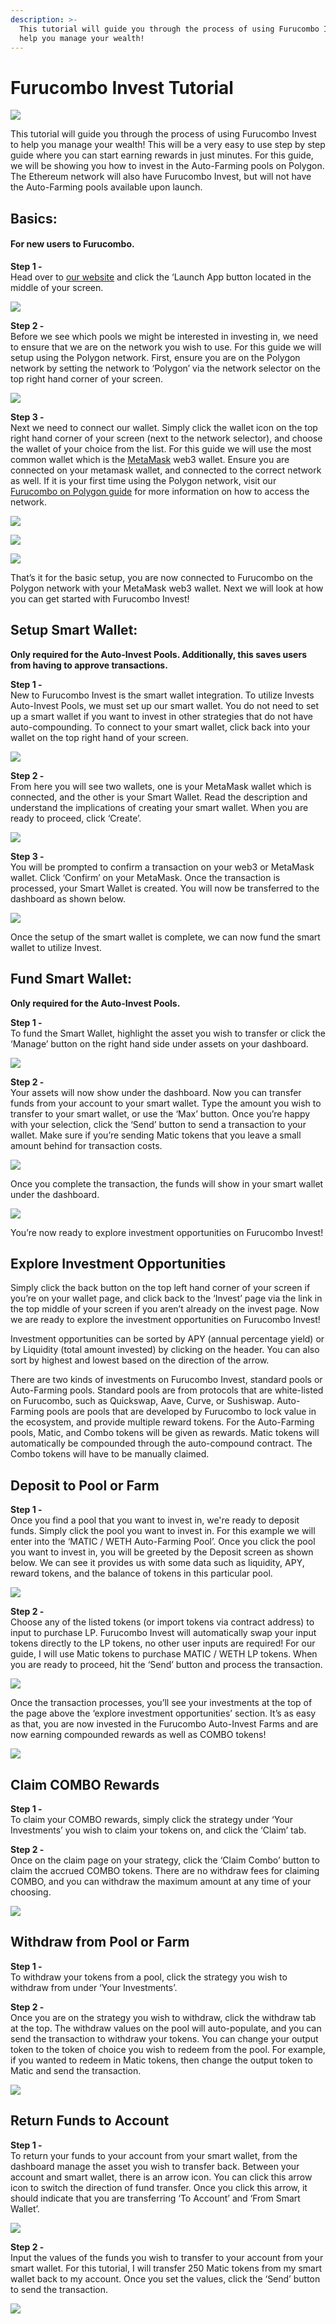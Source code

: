 ```yaml
---
description: >-
  This tutorial will guide you through the process of using Furucombo Invest to
  help you manage your wealth!
---
```


# Furucombo Invest Tutorial

![](https://lh3.googleusercontent.com/ggqUTxO4fPI9Me1wNrUtWv-Ur6hXJu-fTE7TfWm45xEVgD8yefkZFyzjbndp7uuh-Lwvfmdda54dxv4NHuTEvfJi4A-8B4ra6KDYzVwOMBGEnqz_C2aAy1EWC0oNbeyVewP5qYzp=s0)

This tutorial will guide you through the process of using Furucombo Invest to help you manage your wealth! This will be a very easy to use step by step guide where you can start earning rewards in just minutes. For this guide, we will be showing you how to invest in the Auto-Farming pools on Polygon. The Ethereum network will also have Furucombo Invest, but will not have the Auto-Farming pools available upon launch.

## **Basics:**

#### **For new users to Furucombo.**

**Step 1 -**   
Head over to [our website](https://furucombo.app/) and click the ‘Launch App button located in the middle of your screen.

![](https://lh4.googleusercontent.com/39doN9B-Xauk4s0I5O6hZE1axwEaOdqVRCuLNCw0Fr3xLWiHN0GqmZvZZz_3hKeWvDVkknfZzlOPptLF8gCpckYhbfkvuSdD08KT9VBNxoellZ6TTJd14cLGuKDpcSJ1Um5_e-TQ=s0)

**Step 2 -**   
Before we see which pools we might be interested in investing in, we need to ensure that we are on the network you wish to use. For this guide we will setup using the Polygon network. First, ensure you are on the Polygon network by setting the network to ‘Polygon’ via the network selector on the top right hand corner of your screen.

![](https://lh4.googleusercontent.com/70chG-KlmXZAXID5Qr8k1I0k_V2sSWbVCOzd4C5CqQcSX_-WQNog5Q5HM_5ng8G32fggs89c494Mt_7BCQNxxJB9VJDPDfU5-jkQ4i1IZlPkyLjxqjhoPIIpY2V4bj3jWZ6yg8JE=s0)

**Step 3 -**   
Next we need to connect our wallet. Simply click the wallet icon on the top right hand corner of your screen \(next to the network selector\), and choose the wallet of your choice from the list. For this guide we will use the most common wallet which is the [MetaMask](https://metamask.io/) web3 wallet. Ensure you are connected on your metamask wallet, and connected to the correct network as well. If it is your first time using the Polygon network, visit our [Furucombo on Polygon guide](https://docs.furucombo.app/using-furucombo-1/furucombo-on-polygon) for more information on how to access the network.

![](https://lh3.googleusercontent.com/YP2DXcJmB7RImpQEgtibi9kWXRvF-9MKldBW41o_wHNDWvS8iotrPk2HbS-6nevwdYdk_BpHFEn3lyk-KGmpJc_KaoRtXY5lkBIdhn0AqyTmedGG8etd8-CljHPRTMHGWMuan89W=s0)

![](https://lh6.googleusercontent.com/uF0D6QmXy669lUZMtqFaijwU1ay-4r6fEoHqD7DCFW2wFIUVIVJD0WUOiG5cghH26JMb2vgFa-VCdR4vShuFZAMn3LQ1HQx_6q3IYnmMCCPZp-IvNftipVWJwcGink4QJLAYj13O=s0)

![](https://lh4.googleusercontent.com/U5W79j6i-qaha2OsT1pUW9dkwvIyapIqCAQaSqsf5pyDbkcmWXl36YUqL6nuw65G9j_E_Go6MBKwXJVoioFrOJwOApqRN37kqg6DyB_TpZ2UQR02zBZEhtblECp9QM2rmqZyG3OG=s0)

That’s it for the basic setup, you are now connected to Furucombo on the Polygon network with your MetaMask web3 wallet. Next we will look at how you can get started with Furucombo Invest!

## **Setup Smart Wallet:**

**Only required for the Auto-Invest Pools. Additionally, this saves users from having to approve transactions.**

**Step 1 -**   
New to Furucombo Invest is the smart wallet integration. To utilize Invests Auto-Invest Pools, we must set up our smart wallet. You do not need to set up a smart wallet if you want to invest in other strategies that do not have auto-compounding. To connect to your smart wallet, click back into your wallet on the top right hand of your screen.

![](https://lh6.googleusercontent.com/78KPfR7bfKmnyzNks4f7nasH7JwQIjWuE_Ui9RxfzUIwy_X_4q5VPRZH36N0vOwGh0y_7652-SQz3IV_oqnBZSRqHzlVWZ797NbhHbEDmdvtLOW3qZW0oLbma75U3plmB3o6CWlD=s0)

**Step 2 -**   
From here you will see two wallets, one is your MetaMask wallet which is connected, and the other is your Smart Wallet. Read the description and understand the implications of creating your smart wallet. When you are ready to proceed, click ‘Create’.

![](https://lh4.googleusercontent.com/zj-iZUbRYqPggbiuUENCRZSHdOlooMjsHHNieyhHFAN-Ax-pezIkhRwWf578tQPliGngT9QbdHUcwFF_EGQd-eqNz6BYycRczjNRbAs-D8jpGBjCBV1fOPOpwIMrBdscjPKaXtGe=s0)

**Step 3 -**   
You will be prompted to confirm a transaction on your web3 or MetaMask wallet. Click ‘Confirm’ on your MetaMask. Once the transaction is processed, your Smart Wallet is created. You will now be transferred to the dashboard as shown below.

![](https://lh3.googleusercontent.com/CwC-yqsiaLcMF0z3UmawWfMHOB5eKaOLjILtcAi3V1JH-vaCzfsGCTNWMoLzAlf3cQ2SkczRHfyAEoNgJhvxUzpd7HyVYMEw1qsZcXPwlv-Ym_SDjrT956SRJ3nTNwBp1XdpXbSD=s0)

Once the setup of the smart wallet is complete, we can now fund the smart wallet to utilize Invest.

## **Fund Smart Wallet:**

**Only required for the Auto-Invest Pools.**

**Step 1 -**   
To fund the Smart Wallet, highlight the asset you wish to transfer or click the ‘Manage’ button on the right hand side under assets on your dashboard.

![](https://lh5.googleusercontent.com/kOCheOTI-AtyViSGk9lS2VwAj0AkcIB3x52em9xWXNPwmk2k0ppKiTLCI7NzWL_uvcOBt3GoIScdMq_5CMdENhmJanRUliEXVnc4X_h9yvFcgZsYh9JBL_3c2uSl70kdSc_S31EM=s0)

**Step 2 -**   
Your assets will now show under the dashboard. Now you can transfer funds from your account to your smart wallet. Type the amount you wish to transfer to your smart wallet, or use the ‘Max’ button. Once you’re happy with your selection, click the ‘Send’ button to send a transaction to your wallet. Make sure if you’re sending Matic tokens that you leave a small amount behind for transaction costs.

![](https://lh5.googleusercontent.com/doff7rY9Q4dRamRz1TctU1DtY0O-FiNcN0Oaa5nuqi-x0WhIWP8oOmWe3Vn1ximvRS1aYhIZP6v6U5J77vDSARv7FLmrPTdg25V6oMeURRDA9bkDbaw8pJszoHKcYN9u5L3eq3ic=s0)

Once you complete the transaction, the funds will show in your smart wallet under the dashboard.

![](https://lh4.googleusercontent.com/Qt3Dx3nwdLYcoARIrpubGRydtpLxaiaEpRARIGdH7J7kQ21BmhIi0wekKb6ygHbsogcmedTKb-G9dFt6O1a89EwmRNfO4uDOC9jY8XzGJq1SjyA-l-z_G9UwJO3dnXtTUc8G27GU=s0)

You’re now ready to explore investment opportunities on Furucombo Invest!

## **Explore Investment Opportunities**

Simply click the back button on the top left hand corner of your screen if you’re on your wallet page, and click back to the ‘Invest’ page via the link in the top middle of your screen if you aren’t already on the invest page. Now we are ready to explore the investment opportunities on Furucombo Invest!

Investment opportunities can be sorted by APY \(annual percentage yield\) or by Liquidity \(total amount invested\) by clicking on the header. You can also sort by highest and lowest based on the direction of the arrow.

There are two kinds of investments on Furucombo Invest, standard pools or Auto-Farming pools. Standard pools are from protocols that are white-listed on Furucombo, such as Quickswap, Aave, Curve, or Sushiswap. Auto-Farming pools are pools that are developed by Furucombo to lock value in the ecosystem, and provide multiple reward tokens. For the Auto-Farming pools, Matic, and Combo tokens will be given as rewards. Matic tokens will automatically be compounded through the auto-compound contract. The Combo tokens will have to be manually claimed.

## **Deposit to Pool or Farm**

**Step 1 -**   
Once you find a pool that you want to invest in, we're ready to deposit funds. Simply click the pool you want to invest in. For this example we will enter into the ‘MATIC / WETH Auto-Farming Pool’. Once you click the pool you want to invest in, you will be greeted by the Deposit screen as shown below. We can see it provides us with some data such as liquidity, APY, reward tokens, and the balance of tokens in this particular pool.

![](https://lh4.googleusercontent.com/jTKwvAEWcasCGgTv45jAYy4P3GdurV06j2y7SX3UnwER8-eJncWXVN6eyv270nGo0Sa18nngfQD6PKMX-3RnmiFAI7R7cArvIU5bvXUphS3kbcP-VZ7DZjO2u5CXdptsiGt6CHXM=s0)

**Step 2 -**   
Choose any of the listed tokens \(or import tokens via contract address\) to input to purchase LP. Furucombo Invest will automatically swap your input tokens directly to the LP tokens, no other user inputs are required! For our guide, I will use Matic tokens to purchase MATIC / WETH LP tokens. When you are ready to proceed, hit the ‘Send’ button and process the transaction.

![](https://lh3.googleusercontent.com/dTbmMIVIAFmyCLaAZRslVAWk9wJ9bbrB5NFhK0A6j1RROYdL-7qwdfnFkh9yqZNwgV6M3TN5XgvvShXE9-xqktkkZy5dV8BjrU37qjG0YlRmOlsQizSCvJfXmTjTdf8_J_ksQfxZ=s0)

Once the transaction processes, you’ll see your investments at the top of the page above the ‘explore investment opportunities’ section. It’s as easy as that, you are now invested in the Furucombo Auto-Invest Farms and are now earning compounded rewards as well as COMBO tokens!

![](https://lh5.googleusercontent.com/ecHQaEpubm4HVirbcE2pmIKRSaJHBtR8v0-HR5hrNd6j6hsIDmH1kfasqqrhvjnzwg-JHLTj2m7FGsVg2r05oQekGqbevzOqMn7haslv7AaaT3OzqVAgUt4vj7lONfGqQrd4J2ZI=s0)

## **Claim COMBO Rewards**

**Step 1 -**   
To claim your COMBO rewards, simply click the strategy under ‘Your Investments’ you wish to claim your tokens on, and click the ‘Claim’ tab.

**Step 2 -**   
Once on the claim page on your strategy, click the ‘Claim Combo’ button to claim the accrued COMBO tokens. There are no withdraw fees for claiming COMBO, and you can withdraw the maximum amount at any time of your choosing.

![](https://lh6.googleusercontent.com/xdBhOpGAZUaoiFthoMIv1hVIIogL2ej5Zo6RVPWGtjJyVXx8UXOV25c9P_LvCf-Sy8SOud6AMfiZXgjZ6nazw5BCPJ8ScNh5uuM9C-J7m_lzVUekPpuXlDeB8rFenxGhoH_wME-g=s0)

## **Withdraw from Pool or Farm**

**Step 1 -**   
To withdraw your tokens from a pool, click the strategy you wish to withdraw from under ‘Your Investments’.

 **Step 2 -**   
Once you are on the strategy you wish to withdraw, click the withdraw tab at the top. The withdraw values on the pool will auto-populate, and you can send the transaction to withdraw your tokens. You can change your output token to the token of choice you wish to redeem from the pool. For example, if you wanted to redeem in Matic tokens, then change the output token to Matic and send the transaction.

![](https://lh3.googleusercontent.com/jI-JnqarJS99Y7_2gXeXreUiufHeRRat8vyS3hTFiCTy962ZyJWol-AB3uKBYfDBOzJsBAYOmq25imTxqXfawG37wDm_om8x6GlhQa6zyVScDE-GOPOmZ-VYikeB_7x4HUwQZy2V=s0)

## **Return Funds to Account**

**Step 1 -**   
To return your funds to your account from your smart wallet, from the dashboard manage the asset you wish to transfer back. Between your account and smart wallet, there is an arrow icon. You can click this arrow icon to switch the direction of fund transfer. Once you click this arrow, it should indicate that you are transferring ‘To Account’ and ‘From Smart Wallet’.

![](https://lh4.googleusercontent.com/Vr0ER8J49lVSTEafvHSRm4m13UEIEuzKejjuT1o2Bn0M2ItnmRcrHLRw34HBqEfSX54qAwO6vdF03hiz08QHxVFW9ByOOqnHO-6ANeAGjUmiZ-6wWksr6EIkTb60jCwkKkhv94yc=s0)

**Step 2 -**   
Input the values of the funds you wish to transfer to your account from your smart wallet. For this tutorial, I will transfer 250 Matic tokens from my smart wallet back to my account. Once you set the values, click the ‘Send’ button to send the transaction.

![](https://lh3.googleusercontent.com/XHsD6RiuKRdw9fgItECj10nziNrebSDPwf-xA0ItPr98HxLu4asXzolHkRhtuIKaTQvQLjtpfMRrI2CtXsdBdZO1TiDnaj0UKm4RE48-ImA0G2DdhgtzZz69N1yWGpCN4anZPV65=s0)

